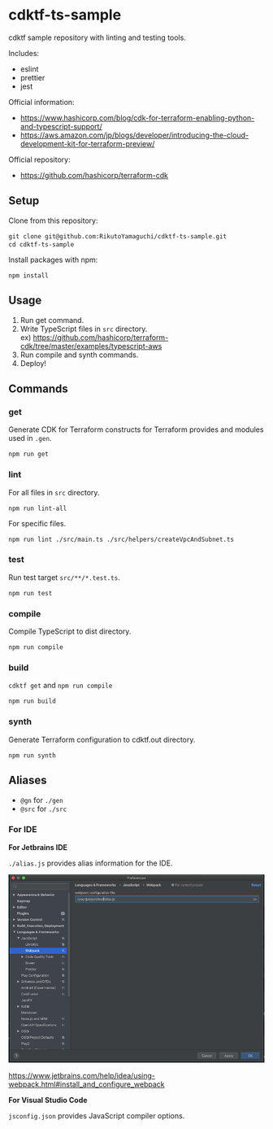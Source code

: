# cdktf-ts-sample

cdktf sample repository with linting and testing tools.

Includes:

- eslint
- prettier
- jest

Official information:

- https://www.hashicorp.com/blog/cdk-for-terraform-enabling-python-and-typescript-support/
- https://aws.amazon.com/jp/blogs/developer/introducing-the-cloud-development-kit-for-terraform-preview/  

Official repository: 

- https://github.com/hashicorp/terraform-cdk

## Setup

Clone from this repository: 

```
git clone git@github.com:RikutoYamaguchi/cdktf-ts-sample.git
cd cdktf-ts-sample
```

Install packages with npm:

```
npm install
```

## Usage

1. Run get command. 
2. Write TypeScript files in `src` directory.  
    ex) https://github.com/hashicorp/terraform-cdk/tree/master/examples/typescript-aws
3. Run compile and synth commands.  
4. Deploy!

## Commands

### get

Generate CDK for Terraform constructs for Terraform provides and modules used in `.gen`.

```
npm run get
```

### lint

For all files in `src` directory.

```
npm run lint-all
```

For specific files.

```
npm run lint ./src/main.ts ./src/helpers/createVpcAndSubnet.ts
```

### test

Run test target `src/**/*.test.ts`.

```
npm run test
```

### compile 

Compile TypeScript to dist directory.

```
npm run compile
```

### build

`cdktf get` and `npm run compile`

```
npm run build
```

### synth

Generate Terraform configuration to cdktf.out directory.

```
npm run synth
```

## Aliases

- `@gn` for `./gen`
- `@src` for `./src`

### For IDE

**For Jetbrains IDE**

`./alias.js` provides alias information for the IDE.

![./docs/jetbrains_webpack_setting.png](./docs/jetbrains_webpack_setting.png)

https://www.jetbrains.com/help/idea/using-webpack.html#install_and_configure_webpack

**For Visual Studio Code**

`jsconfig.json` provides JavaScript compiler options.

